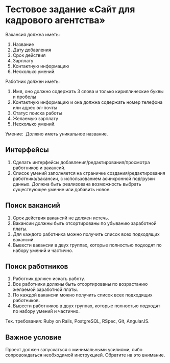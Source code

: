 # Тестовое задание «Сайт для кадрового агентства»
Вакансия должна иметь:
1. Название
2. Дату добавления
3. Срок действия
4. Зарплату
5. Контактную информацию
6. Несколько умений.

Работник должен иметь:
1. Имя, оно должно содержать 3 слова и только кириллические буквы и пробелы
2. Контактную информацию и она должна содержать номер телефона или адрес эл-почты
3. Статус поиска работы
4. Желаемую зарплату
5. Несколько умений.

Умение: 
Должно иметь уникальное название.

## Интерфейсы
1. Сделать интерфейсы добавления/редактирования/просмотра работников и вакансий.
2. Список умений заполняется на страничке создания/редактирования работника/вакансии, с использованием асинхронной подгрузки данных. Должна быть реализована возможность выбрать существующее умение или добавить новое.

## Поиск вакансий
1. Срок действия вакансий не должен истечь.
2. Вакансии должны быть отсортированы по убыванию заработной платы.
3. Для каждого работника можно получить список всех подходящих вакансий.
4. Вывести вакансии в двух группах, которые полностью подходят по набору умений и частично.

## Поиск работников
1. Работник должен искать работу.
2. Все работники должны быть отсортированы по возрастанию желаемой заработной платы.
3. По каждой вакансии можно получить список всех подходящих работников.
4. Вывести работников в двух группах, которые полностью подходят по набору умений и частично.

Тех. требования: Ruby on Rails, PostgreSQL, RSpec, Git, AngularJS.
## Важное условие
Проект должен запускаться с минимальными усилиями, либо сопровождаться необходимой инструкцией. Обратите на это внимание.
